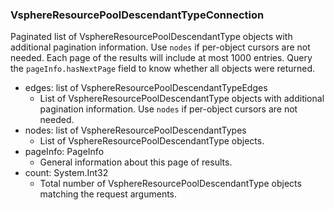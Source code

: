 ### VsphereResourcePoolDescendantTypeConnection
Paginated list of VsphereResourcePoolDescendantType objects with additional pagination information. Use `nodes` if per-object cursors are not needed. Each page of the results will include at most 1000 entries. Query the `pageInfo.hasNextPage` field to know whether all objects were returned.

- edges: list of VsphereResourcePoolDescendantTypeEdges
  - List of VsphereResourcePoolDescendantType objects with additional pagination information. Use `nodes` if per-object cursors are not needed.
- nodes: list of VsphereResourcePoolDescendantTypes
  - List of VsphereResourcePoolDescendantType objects.
- pageInfo: PageInfo
  - General information about this page of results.
- count: System.Int32
  - Total number of VsphereResourcePoolDescendantType objects matching the request arguments.
